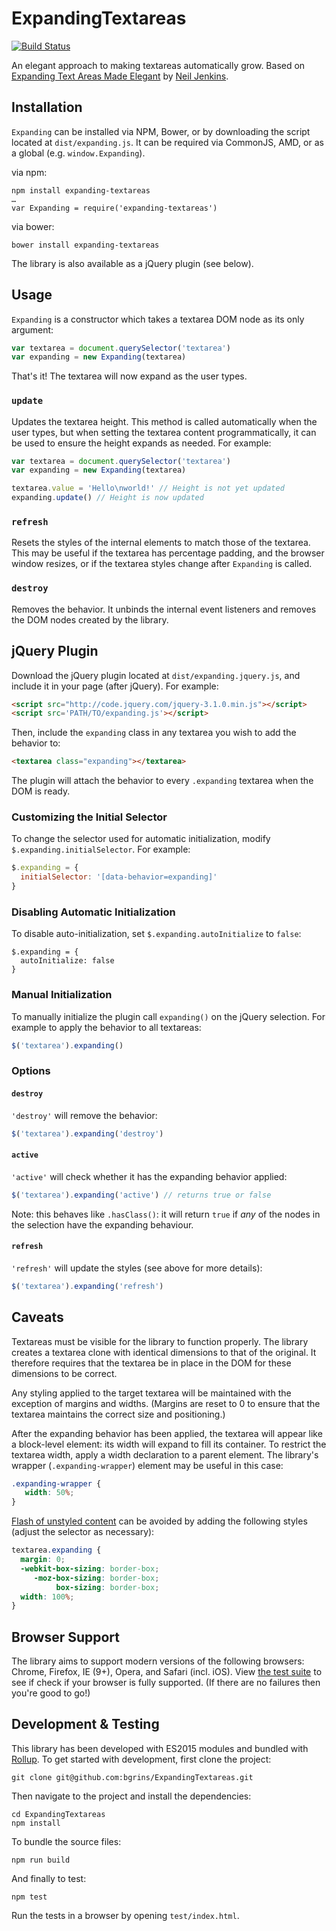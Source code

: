 ExpandingTextareas
==================

[![Build Status](https://travis-ci.org/bgrins/ExpandingTextareas.svg?branch=master)](https://travis-ci.org/bgrins/ExpandingTextareas)

An elegant approach to making textareas automatically grow. Based on [Expanding Text Areas Made Elegant](http://www.alistapart.com/articles/expanding-text-areas-made-elegant/) by [Neil Jenkins](http://nmjenkins.com/).

Installation
------------

`Expanding` can be installed via NPM, Bower, or by downloading the script located at `dist/expanding.js`. It can be required via CommonJS, AMD, or as a global (e.g. `window.Expanding`).

via npm:

```
npm install expanding-textareas
…
var Expanding = require('expanding-textareas')
```

via bower:

```
bower install expanding-textareas
```

The library is also available as a jQuery plugin (see below).

Usage
-----

`Expanding` is a constructor which takes a textarea DOM node as its only argument:

```js
var textarea = document.querySelector('textarea')
var expanding = new Expanding(textarea)
```

That's it! The textarea will now expand as the user types.

### `update`

Updates the textarea height. This method is called automatically when the user types, but when setting the textarea content programmatically, it can be used to ensure the height expands as needed. For example:

```js
var textarea = document.querySelector('textarea')
var expanding = new Expanding(textarea)

textarea.value = 'Hello\nworld!' // Height is not yet updated
expanding.update() // Height is now updated
```

### `refresh`

Resets the styles of the internal elements to match those of the textarea. This may be useful if the textarea has percentage padding, and the browser window resizes, or if the textarea styles change after `Expanding` is called.

### `destroy`

Removes the behavior. It unbinds the internal event listeners and removes the DOM nodes created by the library.

jQuery Plugin
-------------

Download the jQuery plugin located at `dist/expanding.jquery.js`, and include it in your page (after jQuery). For example:

```html
<script src="http://code.jquery.com/jquery-3.1.0.min.js"></script>
<script src='PATH/TO/expanding.js'></script>
```

Then, include the `expanding` class in any textarea you wish to add the behavior to:

```html
<textarea class="expanding"></textarea>
```

The plugin will attach the behavior to every `.expanding` textarea when the DOM is ready.

### Customizing the Initial Selector

To change the selector used for automatic initialization, modify `$.expanding.initialSelector`. For example:

```javascript
$.expanding = {
  initialSelector: '[data-behavior=expanding]'
}
```

### Disabling Automatic Initialization

To disable auto-initialization, set `$.expanding.autoInitialize` to `false`:

```
$.expanding = {
  autoInitialize: false
}
```

### Manual Initialization

To manually initialize the plugin call `expanding()` on the jQuery selection. For example to apply the behavior to all textareas:

```javascript
$('textarea').expanding()
```

### Options

#### `destroy`

`'destroy'` will remove the behavior:

```js
$('textarea').expanding('destroy')
```

#### `active`

`'active'` will check whether it has the expanding behavior applied:

```js
$('textarea').expanding('active') // returns true or false
```

Note: this behaves like `.hasClass()`: it will return `true` if _any_ of the nodes in the selection have the expanding behaviour.

#### `refresh`

`'refresh'` will update the styles (see above for more details):

```javascript
$('textarea').expanding('refresh')
```

Caveats
-------

Textareas must be visible for the library to function properly. The library creates a textarea clone with identical dimensions to that of the original. It therefore requires that the textarea be in place in the DOM for these dimensions to be correct.

Any styling applied to the target textarea will be maintained with the exception of margins and widths. (Margins are reset to 0 to ensure that the textarea maintains the correct size and positioning.)

After the expanding behavior has been applied, the textarea will appear like a block-level element: its width will expand to fill its container. To restrict the textarea width, apply a width declaration to a parent element. The library's wrapper (`.expanding-wrapper`) element may be useful in this case:

```css
.expanding-wrapper {
   width: 50%;
}
```

[Flash of unstyled content](http://en.wikipedia.org/wiki/Flash_of_unstyled_content) can be avoided by adding the following styles (adjust the selector as necessary):

```css
textarea.expanding {
  margin: 0;
  -webkit-box-sizing: border-box;
     -moz-box-sizing: border-box;
          box-sizing: border-box;
  width: 100%;
}
```

Browser Support
---------------

The library aims to support modern versions of the following browsers: Chrome, Firefox, IE (9+), Opera, and Safari (incl. iOS). View [the test suite](http://bgrins.github.io/ExpandingTextareas/test/) to see if check if your browser is fully supported. (If there are no failures then you're good to go!)

Development & Testing
---------------------

This library has been developed with ES2015 modules and bundled with [Rollup](http://rollupjs.org). To get started with development, first clone the project:

```
git clone git@github.com:bgrins/ExpandingTextareas.git
```

Then navigate to the project and install the dependencies:

```
cd ExpandingTextareas
npm install
```

To bundle the source files:

```
npm run build
```

And finally to test:

```
npm test
```

Run the tests in a browser by opening `test/index.html`.
